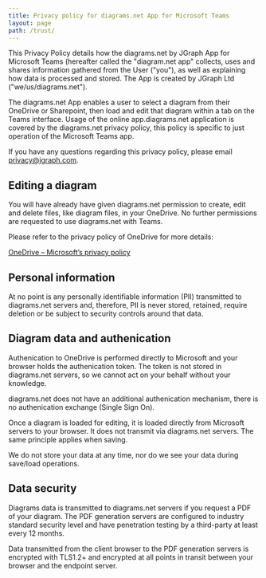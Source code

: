 ```yaml
---
title: Privacy policy for diagrams.net App for Microsoft Teams
layout: page
path: /trust/
---
```


This Privacy Policy details how the diagrams.net by JGraph App for Microsoft Teams (hereafter called the "diagram.net app" collects, uses and shares information gathered from the User ("you"), as well as explaining how data is processed and stored. The App is created by JGraph Ltd ("we/us/diagrams.net").

The diagrams.net App enables a user to select a diagram from their OneDrive or Sharepoint, then load and edit that diagram within a tab on the Teams interface. Usage of the online app.diagrams.net application is covered by the diagrams.net privacy policy, this policy is specific to just operation of the Microsoft Teams app.

If you have any questions regarding this privacy policy, please email [privacy@jgraph.com](mailto:privacy@jgraph.com).

## Editing a diagram

You will have already have given diagrams.net permission to create, edit and delete files, like diagram files, in your OneDrive. No further permissions are requested to use diagrams.net with Teams.

Please refer to the privacy policy of OneDrive for more details:

[OneDrive – Microsoft’s privacy policy](https://privacy.microsoft.com/en-us/privacystatement)

## Personal information

At no point is any personally identifiable information (PII) transmitted to diagrams.net servers and, therefore, PII is never stored, retained, require deletion or be subject to security controls around that data.

## Diagram data and authenication

Authenication to OneDrive is performed directly to Microsoft and your browser holds the authenication token. The token is not stored in diagrams.net servers, so we cannot act on your behalf without your knowledge.

diagrams.net does not have an additional authenication mechanism, there is no authenication exchange (Single Sign On).

Once a diagram is loaded for editing, it is loaded directly from Microsoft servers to your browser. It does not transmit via diagrams.net servers. The same principle applies when saving.

We do not store your data at any time, nor do we see your data during save/load operations.

## Data security

Diagrams data is transmitted to diagrams.net servers if you request a PDF of your diagram. The PDF generation servers are configured to industry standard security level and have penetration testing by a third-party at least every 12 months. 

Data transmitted from the client browser to the PDF generation servers is encrypted with TLS1.2+ and encrypted at all points in transit between your browser and the endpoint server.
